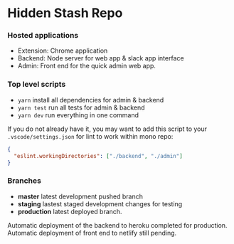# Hidden Stash Repo

### Hosted applications

- Extension: Chrome application
- Backend: Node server for web app & slack app interface
- Admin: Front end for the quick admin web app.

### Top level scripts

- `yarn` install all dependencies for admin & backend
- `yarn test` run all tests for admin & backend
- `yarn dev` run everything in one command

If you do not already have it, you may want to add this script to your `.vscode/settings.json` for lint to work within mono repo:

```json
{
  "eslint.workingDirectories": ["./backend", "./admin"]
}
```

### Branches
- **master** latest development pushed branch
- **staging** lastest staged development changes for testing
- **production** latest deployed branch.

Automatic deployment of the backend to heroku completed for production. Automatic deployment of front end to netlify still pending.
